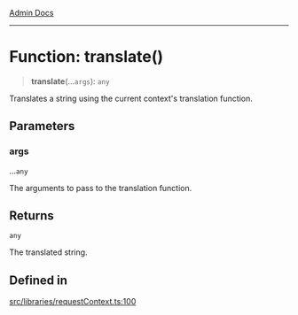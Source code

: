 [Admin Docs](/)

***

# Function: translate()

> **translate**(...`args`): `any`

Translates a string using the current context's translation function.

## Parameters

### args

...`any`

The arguments to pass to the translation function.

## Returns

`any`

The translated string.

## Defined in

[src/libraries/requestContext.ts:100](https://github.com/Suyash878/talawa-api/blob/cfd688207611ba245c99edd8dbaccb2cdbf6a043/src/libraries/requestContext.ts#L100)
